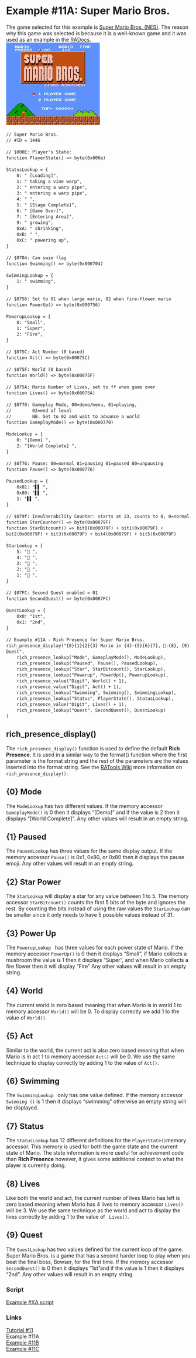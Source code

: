 # Example #11A: Super Mario Bros.
The game selected for this example is [Super Mario Bros. (NES)](https://retroachievements.org/game/1446).  The reason why this game was selected is  because it is a well-known game and it was used as an example in the [RADocs](https://docs.retroachievements.org/Rich-Presence/).<br>
![Super Mario Bros. Title Screen](SMB_Title.png)<br>
 
```
// Super Mario Bros.
// #ID = 1446

// $000E: Player's State:
function PlayerState() => byte(0x000e)

StatusLookup = {
    0: " [Loading]",
    1: " taking a vine warp",
    2: " entering a warp pipe",
    3: " entering a warp pipe",
    4: " ",
    5: " [Stage Complete]",
    6: " [Game Over]",
    7: " [Entering Area]",
    9: " growing",
    0xA: " shrinking",
    0xB: " ",
    0xC: " powering up",
}

// $0704: Can swim flag
function Swimming() => byte(0x000704)

SwimmingLookup = {
    1: " swimming",
}

// $0756: Set to 01 when large mario, 02 when fire-flower mario
function PowerUp() => byte(0x000756)

PowerupLookup = {
    0: "Small",
    1: "Super",
    2: "Fire",
}

// $075C: Act Number (0 based)
function Act() => byte(0x00075C)

// $075F: World (0 based)
function World() => byte(0x00075F)

// $075A: Mario Number of Lives, set to ff when game over
function Lives() => byte(0x00075A)

// $0770: Gameplay Mode, 00=demo/menu, 01=playing,
//        02=end of level
//        NB. Set to 02 and wait to advance a world
function GameplayMode() => byte(0x000770)

ModeLookup = {
    0: "[Demo] ",
    2: "[World Complete] ",
}

// $0776: Pause: 00=normal 81=pausing 01=paused 80=unpausing
function Pause() => byte(0x000776)

PausedLookup = {
    0x81: "▌▌ ",
    0x80: "▌▌ ",
    1: "▌▌ ",
}

// $079f: Invulnerability Counter: starts at 23, counts to 0, 0=normal
function StarCounter() => byte(0x00079F)
function StarBitcount() => bit0(0x00079F) + bit1(0x00079F) + bit2(0x00079F) + bit3(0x00079F) + bit4(0x00079F) + bit5(0x00079F)

StarLookup = {
    5: "🌟 ",
    4: "🌟 ",
    3: "🌟 ",
    2: "🌟 ",
    1: "🌟 ",
}

// $07FC: Second Quest enabled = 01
function SecondQuest() => byte(0x0007FC)

QuestLookup = {
    0x0: "1st",
    0x1: "2nd",
}

// Example #11A - Rich Presence for Super Mario Bros.
rich_presence_display("{0}{1}{2}{3} Mario in {4}-{5}{6}{7}, 🚶:{8}, {9} Quest",
    rich_presence_lookup("Mode", GameplayMode(), ModeLookup),
    rich_presence_lookup("Paused", Pause(), PausedLookup),
    rich_presence_lookup("Star", StarBitcount(), StarLookup),
    rich_presence_lookup("Powerup", PowerUp(), PowerupLookup),
    rich_presence_value("Digit", World() + 1),
    rich_presence_value("Digit", Act() + 1),
    rich_presence_lookup("Swimming", Swimming(), SwimmingLookup),
    rich_presence_lookup("Status", PlayerState(), StatusLookup),
    rich_presence_value("Digit", Lives() + 1),
    rich_presence_lookup("Quest", SecondQuest(), QuestLookup)
)

```
## rich_presence_display()
The ```rich_presence_display()``` function is used to define the default **Rich Presence**. It is used in a similar way to the format() function where the first parameter is the format string and the rest of the parameters are the values inserted into the format string. See the [RATools Wiki](https://github.com/Jamiras/RATools/wiki/Rich-Presence-Functions#rich_presence_displayformat_string-parameters) more information on ```rich_presence_display()```.

## {0} Mode
The ```ModeLookup``` has two different values.  If the memory accessor ```GameplayMode()``` is 0 then it displays “[Demo]” and if the value is 2 then it displays “[World Complete]”.  Any other values will result in an empty string.

## {1} Paused
The ```PausedLookup``` has three values for the same display output. If the memory accessor ```Pause()``` is 0x1, 0x80, or 0x80 then it displays the pause emoji. Any other values will result in an empty string.
## {2} Star Power
The ```StarLookup``` will display a star for any value between 1 to 5. The memory accessor ```StarBitcount()``` counts the first 5 bits of the byte and ignores the rest.  By counting the bits instead of using the raw values the ```StarLookup``` can be smaller since it only needs to have 5 possible values instead of 31.
## {3} Power Up
The ```PowerupLookup ``` has three values for each power state of  Mario. If the memory accessor ```PowerUp()``` is 0 then it displays “Small”, if Mario collects a mushroom the value is 1 then it displays “Super”, and when Mario collects a fire flower then it will display “Fire”   Any other values will result in an empty string.
## {4} World
The current world is zero based meaning that when Mario is in world 1 to memory accessor ```World()``` will be 0.  To display correctly we add 1 to the value of ```World()```.
## {5} Act 
Similar to the world, the current act is also zero based meaning that when Mario is in act 1 to memory accessor ```Act()``` will be 0.  We use the same technique to display correctly by adding 1 to the value of ```Act()```.
## {6} Swimming
The ```SwimmingLookup ``` only has one value defined.  If the memory accessor ```Swimming ()``` is 1 then it displays “swimming” otherwise an empty string will be displayed.
## {7} Status
The ```StatusLookup``` has 12 different definitions for the ```PlayerState()```memory accessor.  This memory is used for both the game state and the current state of Mario.  The state information is more useful for achievement code than **Rich Presence** however, it gives some additional context to what the player is currently doing.
## {8} Lives 
Like both the world and act, the current number of lives Mario has left is zero based meaning when Mario has 4 lives to memory accessor ```Lives()``` will be 3.  We use the same technique as the world and act to display the lives correctly by adding 1 to the value of ``` Lives()```.
## {9} Quest
The ```QuestLookup``` has two values defined for the current loop of the game. Super Mario Bros. is a game that has a second harder loop to play when you beat the final boss, Bowser, for the first time. If the memory accessor ```SecondQuest()``` is 0 then it displays “1st”and if the value is 1 then it displays “2nd”.  Any other values will result in an empty string.<br>
### Script
[Example #XA script](Example_11A.rascript) <br>
### Links
[Tutorial #11](readme.md) <br>
Example #11A<br>
[Example #11B](Example_11B.md) <br>
[Example #11C](Example_11C.md) <br>